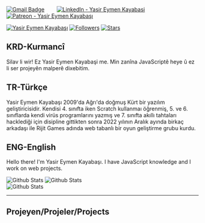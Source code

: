 
[![Gmail Badge](https://img.shields.io/badge/Mail-D14836?style=for-the-badge&logo=gmail&logoColor=white)](mailto:yasirator04@gmail.com) &emsp;&emsp;[![LinkedIn - Yasir Eymen Kayabasi](https://img.shields.io/badge/LinkedIn-0077B5?style=for-the-badge&logo=linkedin&logoColor=white)](https://www.linkedin.com/in/yasir-eymen-kayabasi-4a9042240/)&emsp;&emsp;[![Patreon - Yasir  Eymen Kayabaşı](https://img.shields.io/badge/Patreon-D14836?style=for-the-badge&logo=patreon&logoColor=white)](https://www.patreon.com/yasirator)&emsp;&emsp;

[![Yasir Eymen Kayabaşı](https://img.shields.io/badge/YASO09-blue)](#) [![Followers](https://img.shields.io/github/followers/yaso09)](#) [![Stars](https://img.shields.io/github/stars/yaso09?label=Profile%20Stars&logo=Profile%20stars&logoColor=b)](#)

KRD-Kurmancî
---

Silav li wir! Ez Yasir Eymen Kayabaşi me. Min zanîna JavaScriptê heye û ez li ser projeyên malperê dixebitim.

TR-Türkçe
---
Yasir Eymen Kayabaşı 2009'da Ağrı'da doğmuş Kürt bir yazılım geliştiricisidir. Kendisi 4. sınıfta iken Scratch kullanmaı öğrenmiş, 5. ve 6. sınıflarda kendi virüs programlarını yazmış ve 7. sınıfta akıllı tahtaları hacklediği için disipline gittikten sonra 2022 yılının Aralık ayında birkaç arkadaşı ile Rijit Games adında web tabanlı bir oyun geliştirme grubu kurdu.

ENG-English
---

Hello there! I'm Yasir Eymen Kayabaşı. I have JavaScript knowledge and I work on web projects.

![Github Stats](https://github-readme-stats.vercel.app/api?username=yaso09&theme=light&hide_border=true&include_all_commits=true&count_private=true)
![Github Stats](https://github-readme-streak-stats.herokuapp.com/?user=yaso09&theme=light&hide_border=true&fire=red&sideNums=red)<br/>
![Github Stats](https://github-readme-stats.vercel.app/api/top-langs/?username=yaso09&theme=light&hide_border=false&include_all_commits=true&count_private=true&layout=compact&langs_count=10&include_private=true)

---
Projeyen/Projeler/Projects
---
